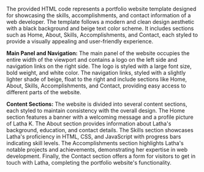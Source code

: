 The provided HTML code represents a portfolio website template designed for showcasing the skills, accomplishments, and contact information of a web developer. The template follows a modern and clean design aesthetic with a black background and beige text color scheme. It includes sections such as Home, About, Skills, Accomplishments, and Contact, each styled to provide a visually appealing and user-friendly experience.

**Main Panel and Navigation:**
The main panel of the website occupies the entire width of the viewport and contains a logo on the left side and navigation links on the right side. The logo is styled with a large font size, bold weight, and white color. The navigation links, styled with a slightly lighter shade of beige, float to the right and include sections like Home, About, Skills, Accomplishments, and Contact, providing easy access to different parts of the website.

**Content Sections:**
The website is divided into several content sections, each styled to maintain consistency with the overall design. The Home section features a banner with a welcoming message and a profile picture of Latha K. The About section provides information about Latha's background, education, and contact details. The Skills section showcases Latha's proficiency in HTML, CSS, and JavaScript with progress bars indicating skill levels. The Accomplishments section highlights Latha's notable projects and achievements, demonstrating her expertise in web development. Finally, the Contact section offers a form for visitors to get in touch with Latha, completing the portfolio website's functionality.
